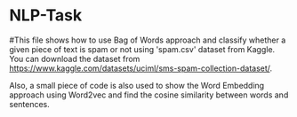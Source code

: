 # NLP-Task
#This file shows how to use Bag of Words approach and classify whether a given piece of text is spam or not using 'spam.csv' dataset from Kaggle.
You can download the dataset from https://www.kaggle.com/datasets/uciml/sms-spam-collection-dataset/.

Also, a small piece of code is also used to show the Word Embedding approach using Word2vec and find the cosine similarity between words and sentences.

